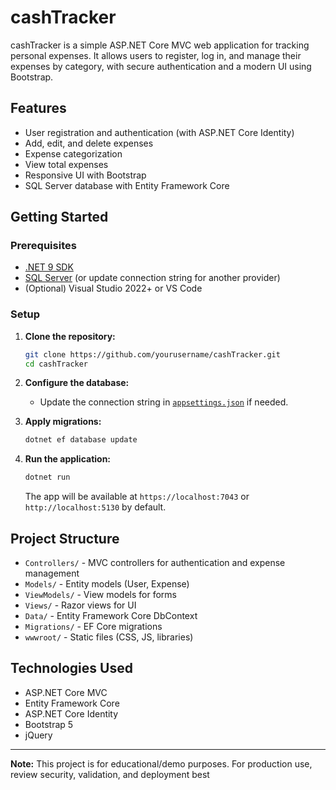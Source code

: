 # cashTracker

cashTracker is a simple ASP.NET Core MVC web application for tracking personal expenses. It allows users to register, log in, and manage their expenses by category, with secure authentication and a modern UI using Bootstrap.

## Features

- User registration and authentication (with ASP.NET Core Identity)
- Add, edit, and delete expenses
- Expense categorization
- View total expenses
- Responsive UI with Bootstrap
- SQL Server database with Entity Framework Core

## Getting Started

### Prerequisites

- [.NET 9 SDK](https://dotnet.microsoft.com/download)
- [SQL Server](https://www.microsoft.com/en-us/sql-server/sql-server-downloads) (or update connection string for another provider)
- (Optional) Visual Studio 2022+ or VS Code

### Setup

1. **Clone the repository:**
   ```sh
   git clone https://github.com/yourusername/cashTracker.git
   cd cashTracker
   ```

2. **Configure the database:**
   - Update the connection string in [`appsettings.json`](appsettings.json) if needed.

3. **Apply migrations:**
   ```sh
   dotnet ef database update
   ```

4. **Run the application:**
   ```sh
   dotnet run
   ```
   The app will be available at `https://localhost:7043` or `http://localhost:5130` by default.

## Project Structure

- `Controllers/` - MVC controllers for authentication and expense management
- `Models/` - Entity models (User, Expense)
- `ViewModels/` - View models for forms
- `Views/` - Razor views for UI
- `Data/` - Entity Framework Core DbContext
- `Migrations/` - EF Core migrations
- `wwwroot/` - Static files (CSS, JS, libraries)

## Technologies Used

- ASP.NET Core MVC
- Entity Framework Core
- ASP.NET Core Identity
- Bootstrap 5
- jQuery
---

**Note:** This project is for educational/demo purposes. For production use, review security, validation, and deployment best
